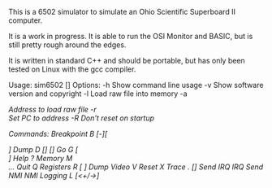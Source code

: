 This is a 6502 simulator to simulate an Ohio Scientific Superboard II
computer.

It is a work in progress. It is able to run the OSI Monitor and BASIC,
but is still pretty rough around the edges.

It is written in standard C++ and should be portable, but has only
been tested on Linux with the gcc compiler.

Usage: sim6502 [<options>]
Options:
-h                   Show command line usage
-v                   Show software version and copyright
-l <file>            Load raw file into memory
-a <address>         Address to load raw file
-r <address>         Set PC to address
-R                   Don't reset on startup

Commands:
Breakpoint   B [-][<address>]
Dump         D [<start>] [<end>]
Go           G [<address>]
Help         ?
Memory       M <address> <data> ...
Quit         Q
Registers    R [<register> <value>]
Dump Video   V
Reset        X
Trace        . [<instructions>]
Send IRQ     IRQ
Send NMI     NMI
Logging      L [<+/-><category>]
